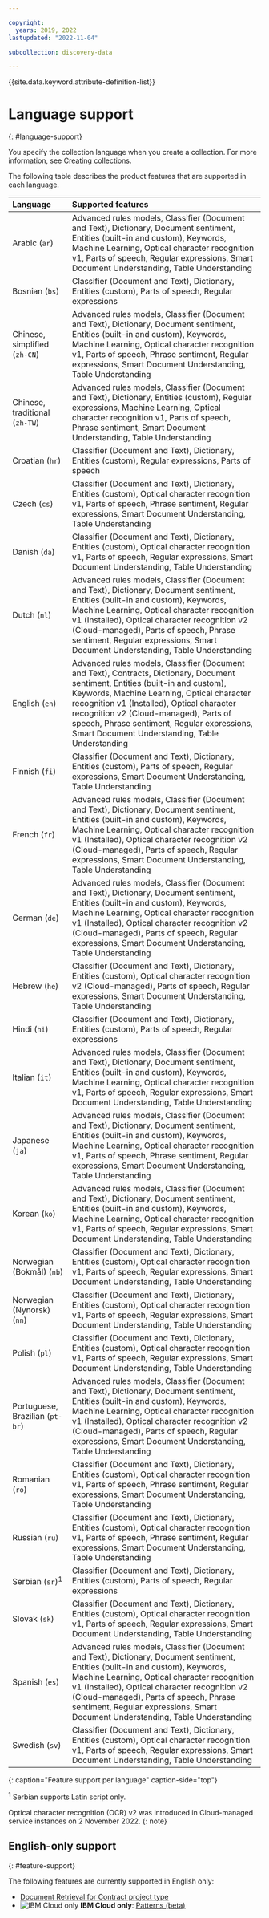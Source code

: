 ```yaml
---

copyright:
  years: 2019, 2022
lastupdated: "2022-11-04"

subcollection: discovery-data

---
```


{{site.data.keyword.attribute-definition-list}}

# Language support
{: #language-support}

You specify the collection language when you create a collection. For more information, see [Creating collections](/docs/discovery-data?topic=discovery-data-collections).

The following table describes the product features that are supported in each language.

| Language | Supported features|
|:---|:---|
| Arabic (`ar`) | Advanced rules models, Classifier (Document and Text), Dictionary, Document sentiment, Entities (built-in and custom), Keywords, Machine Learning, Optical character recognition v1, Parts of speech, Regular expressions, Smart Document Understanding, Table Understanding |
| Bosnian (`bs`) | Classifier (Document and Text), Dictionary, Entities (custom), Parts of speech, Regular expressions |
| Chinese, simplified (`zh-CN`) | Advanced rules models, Classifier (Document and Text), Dictionary, Document sentiment, Entities (built-in and custom), Keywords, Machine Learning, Optical character recognition v1, Parts of speech, Phrase sentiment, Regular expressions, Smart Document Understanding, Table Understanding|
| Chinese, traditional (`zh-TW`) | Advanced rules models, Classifier (Document and Text), Dictionary, Entities (custom), Regular expressions, Machine Learning, Optical character recognition v1, Parts of speech, Phrase sentiment, Smart Document Understanding, Table Understanding |
| Croatian (`hr`) | Classifier (Document and Text), Dictionary, Entities (custom), Regular expressions, Parts of speech |
| Czech (`cs`) | Classifier (Document and Text), Dictionary, Entities (custom), Optical character recognition v1, Parts of speech, Phrase sentiment, Regular expressions, Smart Document Understanding, Table Understanding  |
| Danish (`da`) | Classifier (Document and Text), Dictionary, Entities (custom), Optical character recognition v1, Parts of speech, Regular expressions, Smart Document Understanding, Table Understanding |
| Dutch (`nl`) | Advanced rules models, Classifier (Document and Text), Dictionary, Document sentiment, Entities (built-in and custom), Keywords, Machine Learning, Optical character recognition v1 (Installed), Optical character recognition v2 (Cloud-managed), Parts of speech, Phrase sentiment, Regular expressions, Smart Document Understanding, Table Understanding |
| English (`en`) | Advanced rules models, Classifier (Document and Text), Contracts, Dictionary, Document sentiment, Entities (built-in and custom), Keywords, Machine Learning, Optical character recognition v1 (Installed), Optical character recognition v2 (Cloud-managed), Parts of speech, Phrase sentiment, Regular expressions, Smart Document Understanding, Table Understanding |
| Finnish (`fi`) | Classifier (Document and Text), Dictionary, Entities (custom), Parts of speech, Regular expressions, Smart Document Understanding, Table Understanding |
| French (`fr`) | Advanced rules models, Classifier (Document and Text), Dictionary, Document sentiment, Entities (built-in and custom), Keywords, Machine Learning, Optical character recognition v1 (Installed), Optical character recognition v2 (Cloud-managed), Parts of speech, Regular expressions, Smart Document Understanding, Table Understanding |
| German (`de`) | Advanced rules models, Classifier (Document and Text), Dictionary, Document sentiment, Entities (built-in and custom), Keywords, Machine Learning, Optical character recognition v1 (Installed), Optical character recognition v2 (Cloud-managed), Parts of speech, Regular expressions, Smart Document Understanding, Table Understanding |
| Hebrew (`he`) | Classifier (Document and Text), Dictionary, Entities (custom), Optical character recognition v2 (Cloud-managed), Parts of speech, Regular expressions, Smart Document Understanding, Table Understanding |
| Hindi (`hi`) | Classifier (Document and Text), Dictionary, Entities (custom), Parts of speech, Regular expressions |
| Italian (`it`) | Advanced rules models, Classifier (Document and Text), Dictionary, Document sentiment, Entities (built-in and custom), Keywords, Machine Learning, Optical character recognition v1, Parts of speech, Regular expressions, Smart Document Understanding, Table Understanding |
| Japanese (`ja`) | Advanced rules models, Classifier (Document and Text), Dictionary, Document sentiment, Entities (built-in and custom), Keywords, Machine Learning, Optical character recognition v1, Parts of speech, Phrase sentiment, Regular expressions, Smart Document Understanding, Table Understanding |
| Korean (`ko`) | Advanced rules models, Classifier (Document and Text), Dictionary, Document sentiment, Entities (built-in and custom), Keywords, Machine Learning, Optical character recognition v1, Parts of speech, Regular expressions, Smart Document Understanding, Table Understanding |
| Norwegian (Bokma&#778;l) (`nb`) | Classifier (Document and Text), Dictionary, Entities (custom), Optical character recognition v1, Parts of speech, Regular expressions, Smart Document Understanding, Table Understanding |
| Norwegian (Nynorsk) (`nn`) | Classifier (Document and Text), Dictionary, Entities (custom), Optical character recognition v1, Parts of speech, Regular expressions, Smart Document Understanding, Table Understanding |
| Polish (`pl`) | Classifier (Document and Text), Dictionary, Entities (custom), Optical character recognition v1, Parts of speech, Regular expressions, Smart Document Understanding, Table Understanding |
| Portuguese, Brazilian (`pt-br`) | Advanced rules models, Classifier (Document and Text), Dictionary, Document sentiment, Entities (built-in and custom), Keywords, Machine Learning, Optical character recognition v1 (Installed), Optical character recognition v2 (Cloud-managed), Parts of speech, Regular expressions, Smart Document Understanding, Table Understanding |
| Romanian (`ro`) | Classifier (Document and Text), Dictionary, Entities (custom), Optical character recognition v1, Parts of speech, Phrase sentiment, Regular expressions, Smart Document Understanding, Table Understanding  |
| Russian (`ru`) | Classifier (Document and Text), Dictionary, Entities (custom), Optical character recognition v1, Parts of speech, Phrase sentiment, Regular expressions, Smart Document Understanding, Table Understanding |
| Serbian (`sr`)<sup>1</sup> | Classifier (Document and Text), Dictionary, Entities (custom), Parts of speech, Regular expressions|
| Slovak (`sk`) | Classifier (Document and Text), Dictionary, Entities (custom), Optical character recognition v1, Parts of speech, Regular expressions, Smart Document Understanding, Table Understanding |
| Spanish (`es`) | Advanced rules models, Classifier (Document and Text), Dictionary, Document sentiment, Entities (built-in and custom), Keywords, Machine Learning, Optical character recognition v1 (Installed), Optical character recognition v2 (Cloud-managed), Parts of speech, Phrase sentiment, Regular expressions, Smart Document Understanding, Table Understanding  |
| Swedish (`sv`) | Classifier (Document and Text), Dictionary, Entities (custom), Optical character recognition v1, Parts of speech, Regular expressions, Smart Document Understanding, Table Understanding |
{: caption="Feature support per language" caption-side="top"}

<sup>1</sup> Serbian supports Latin script only.

Optical character recognition (OCR) v2 was introduced in Cloud-managed service instances on 2 November 2022.
{: note}

<!-- **{{site.data.keyword.icp4dfull_notm}}**: For version 2.1.2 non-English language support, you must install the optional language pack `ibm-watson-discovery-pack1-prod`. Installation instructions for `ibm-watson-discovery-pack1-prod` are available in the [Installing the optional language pack](https://www.ibm.com/support/knowledgecenter/SSQNUZ_2.5.0/cpd/svc/watson/discovery-install.html){: external} section of the {{site.data.keyword.discovery-data_long}} installation instructions. The language pack does not need to be installed separately in {{site.data.keyword.discovery-data_long}} version 2.1.3 or later.
{: note}
-->

## English-only support
{: #feature-support}

The following features are currently supported in English only:

-  [Document Retrieval for Contract project type](/docs/discovery-data?topic=discovery-data-projects#doc-retrieval-contracts)
-  ![IBM Cloud only](images/ibm-cloud.png) **IBM Cloud only**: [Patterns (beta)](/docs/discovery-data?topic=discovery-data-domain-pattern)
